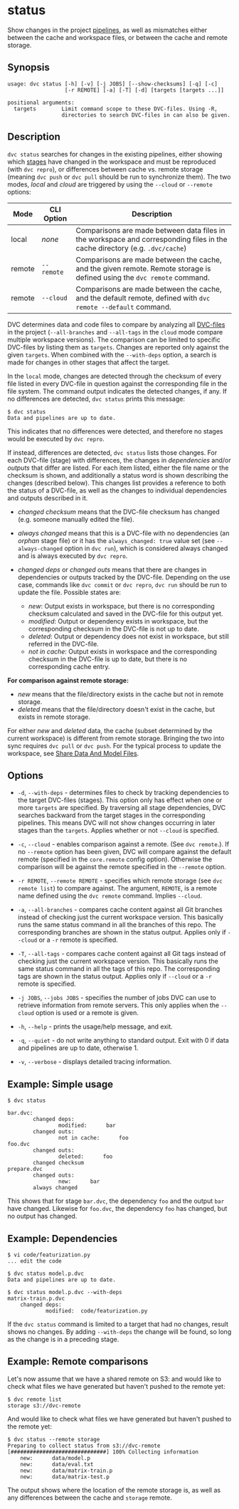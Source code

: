 # status

Show changes in the <abbr>project</abbr>
[pipelines](/doc/commands-reference/pipeline), as well as mismatches either
between the <abbr>cache</abbr> and <abbr>workspace</abbr> files, or between the
cache and remote storage.

## Synopsis

```usage
usage: dvc status [-h] [-v] [-j JOBS] [--show-checksums] [-q] [-c]
                  [-r REMOTE] [-a] [-T] [-d] [targets [targets ...]]

positional arguments:
  targets        Limit command scope to these DVC-files. Using -R,
                 directories to search DVC-files in can also be given.
```

## Description

`dvc status` searches for changes in the existing pipelines, either showing
which [stages](/doc/commands-reference/run) have changed in the workspace and
must be reproduced (with `dvc repro`), or differences between cache vs. remote
storage (meaning `dvc push` or `dvc pull` should be run to synchronize them).
The two modes, _local_ and _cloud_ are triggered by using the `--cloud` or
`--remote` options:

| Mode   | CLI Option | Description                                                                                                                 |
| ------ | ---------- | --------------------------------------------------------------------------------------------------------------------------- |
| local  | _none_     | Comparisons are made between data files in the workspace and corresponding files in the cache directory (e.g. `.dvc/cache`) |
| remote | `--remote` | Comparisons are made between the cache, and the given remote. Remote storage is defined using the `dvc remote` command.     |
| remote | `--cloud`  | Comparisons are made between the cache, and the default remote, defined with `dvc remote --default` command.                |

DVC determines data and code files to compare by analyzing all
[DVC-files](/doc/user-guide/dvc-file-format) in the <abbr>project</abbr>
(`--all-branches` and `--all-tags` in the `cloud` mode compare multiple
workspace versions). The comparison can be limited to specific DVC-files by
listing them as `targets`. Changes are reported only against the given
`targets`. When combined with the `--with-deps` option, a search is made for
changes in other stages that affect the target.

In the `local` mode, changes are detected through the checksum of every file
listed in every DVC-file in question against the corresponding file in the file
system. The command output indicates the detected changes, if any. If no
differences are detected, `dvc status` prints this message:

```dvc
$ dvc status
Data and pipelines are up to date.
```

This indicates that no differences were detected, and therefore no stages would
be executed by `dvc repro`.

If instead, differences are detected, `dvc status` lists those changes. For each
DVC-file (stage) with differences, the changes in _dependencies_ and/or
_outputs_ that differ are listed. For each item listed, either the file name or
the checksum is shown, and additionally a status word is shown describing the
changes (described below). This changes list provides a reference to both the
status of a DVC-file, as well as the changes to individual dependencies and
outputs described in it.

- _changed checksum_ means that the <abbr>DVC-file</abbr> checksum has changed
  (e.g. someone manually edited the file).

- _always changed_ means that this is a DVC-file with no dependencies (an
  _orphan_ stage file) or it has the `always_changed: true` value set (see
  `--always-changed` option in `dvc run`), which is considered always changed
  and is always executed by `dvc repro`.

- _changed deps_ or _changed outs_ means that there are changes in dependencies
  or outputs tracked by the <abbr>DVC-file</abbr>. Depending on the use case,
  commands like `dvc commit` or `dvc repro`, `dvc run` should be run to update
  the file. Possible states are:

  - _new_: <abbr>Output</abbr> exists in workspace, but there is no
    corresponding checksum calculated and saved in the DVC-file for this output
    yet.
  - _modified_: Output or dependency exists in workspace, but the corresponding
    checksum in the DVC-file is not up to date.
  - _deleted_: Output or dependency does not exist in workspace, but still
    referred in the DVC-file.
  - _not in cache_: Output exists in workspace and the corresponding checksum in
    the DVC-file is up to date, but there is no corresponding <abbr>cache</abbr>
    entry.

**For comparison against remote storage:**

- _new_ means that the file/directory exists in the cache but not in remote
  storage.
- _deleted_ means that the file/directory doesn't exist in the cache, but exists
  in remote storage.

For either _new_ and _deleted_ data, the cache (subset determined by the current
workspace) is different from remote storage. Bringing the two into sync requires
`dvc pull` or `dvc push`. For the typical process to update the workspace, see
[Share Data And Model Files](/doc/use-cases/share-data-and-model-files).

## Options

- `-d`, `--with-deps` - determines files to check by tracking dependencies to
  the target DVC-files (stages). This option only has effect when one or more
  `targets` are specified. By traversing all stage dependencies, DVC searches
  backward from the target stages in the corresponding pipelines. This means DVC
  will not show changes occurring in later stages than the `targets`. Applies
  whether or not `--cloud` is specified.

- `-c`, `--cloud` - enables comparison against a remote. (See `dvc remote`.). If
  no `--remote` option has been given, DVC will compare against the default
  remote (specified in the `core.remote` config option). Otherwise the
  comparison will be against the remote specified in the `--remote` option.

- `-r REMOTE`, `--remote REMOTE` - specifies which remote storage (see
  `dvc remote list`) to compare against. The argument, `REMOTE`, is a remote
  name defined using the `dvc remote` command. Implies `--cloud`.

- `-a`, `--all-branches` - compares cache content against all Git branches
  instead of checking just the current workspace version. This basically runs
  the same status command in all the branches of this repo. The corresponding
  branches are shown in the status output. Applies only if `--cloud` or a `-r`
  remote is specified.

- `-T`, `--all-tags` - compares cache content against all Git tags instead of
  checking just the current workspace version. This basically runs the same
  status command in all the tags of this repo. The corresponding tags are shown
  in the status output. Applies only if `--cloud` or a `-r` remote is specified.

- `-j JOBS`, `--jobs JOBS` - specifies the number of jobs DVC can use to
  retrieve information from remote servers. This only applies when the `--cloud`
  option is used or a remote is given.

- `-h`, `--help` - prints the usage/help message, and exit.

- `-q`, `--quiet` - do not write anything to standard output. Exit with 0 if
  data and pipelines are up to date, otherwise 1.

- `-v`, `--verbose` - displays detailed tracing information.

## Example: Simple usage

```dvc
$ dvc status

bar.dvc:
        changed deps:
                modified:      bar
        changed outs:
                not in cache:      foo
foo.dvc
        changed outs:
                deleted:      foo
        changed checksum
prepare.dvc
        changed outs:
                new:      bar
        always changed
```

This shows that for stage `bar.dvc`, the dependency `foo` and the
<abbr>output</abbr> `bar` have changed. Likewise for `foo.dvc`, the dependency
`foo` has changed, but no output has changed.

## Example: Dependencies

```dvc
$ vi code/featurization.py
... edit the code

$ dvc status model.p.dvc
Data and pipelines are up to date.

$ dvc status model.p.dvc --with-deps
matrix-train.p.dvc
    changed deps:
            modified:  code/featurization.py
```

If the `dvc status` command is limited to a target that had no changes, result
shows no changes. By adding `--with-deps` the change will be found, so long as
the change is in a preceding stage.

## Example: Remote comparisons

Let's now assume that we have a shared remote on S3: and would like to check
what files we have generated but haven't pushed to the remote yet:

```dvc
$ dvc remote list
storage	s3://dvc-remote
```

And would like to check what files we have generated but haven't pushed to the
remote yet:

```dvc
$ dvc status --remote storage
Preparing to collect status from s3://dvc-remote
[##############################] 100% Collecting information
    new:      data/model.p
    new:      data/eval.txt
    new:      data/matrix-train.p
    new:      data/matrix-test.p
```

The output shows where the location of the remote storage is, as well as any
differences between the <abbr>cache</abbr> and `storage` remote.
